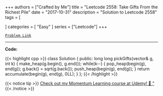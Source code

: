 
+++
authors = ["Crafted by Me"]
title = "Leetcode 2558: Take Gifts From the Richest Pile"
date = "2017-10-31"
description = "Solution to Leetcode 2558"
tags = [
    
]
categories = [
    "Easy"
]
series = ["Leetcode"]
+++



[`Problem Link`](https://leetcode.com/problems/take-gifts-from-the-richest-pile/description/)

---



**Code:**

{{< highlight cpp >}}
class Solution {
public:
  long long pickGifts(vector<int>& g, int k) {
    make_heap(g.begin(), g.end());
    while(k--) {
        pop_heap(begin(g), end(g));
        g.back() = sqrt(g.back());
        push_heap(begin(g), end(g));
    }
    return accumulate(begin(g), end(g), 0LL);
  }
};
{{< /highlight >}}



{{< notice tip >}}
[Check out my Momentum Learning course at Udemy! 🚀 "](https://www.udemy.com/course/blind-75-the-data-structures-and-algorithms-essentials/)
{{< /notice >}}

